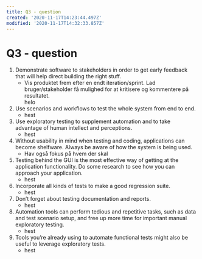 ```yaml
---
title: Q3 - question
created: '2020-11-17T14:23:44.497Z'
modified: '2020-11-17T14:32:33.857Z'
---
```


# Q3 - question

1. Demonstrate software to stakeholders in order to get early feedback that will help direct building the right stuff.
    - Vis produktet frem efter en endt iteration/sprint. Lad bruger/stakeholder få mulighed for at kritisere og kommentere på resultatet.  
    helo
2. Use scenarios and workflows to test the whole system from end to end.
    - hest
3. Use exploratory testing to supplement automation and to take advantage of human intellect and perceptions.
    - hest
4. Without usability in mind when testing and coding, applications can become shelfware. Always be aware of how the system is being used.
    - Hav også fokus på hvem der skal
5. Testing behind the GUI is the most effective way of getting at the application functionality. Do some research to see how you can approach your application.
    - hest
6. Incorporate all kinds of tests to make a good regression suite.
    - hest
7. Don’t forget about testing documentation and reports.
    - hest
8. Automation tools can perform tedious and repetitive tasks, such as data and test scenario setup, and free up more time for important manual exploratory testing.
    - hest
9. Tools you’re already using to automate functional tests might also be useful to leverage exploratory tests.
    - hest

